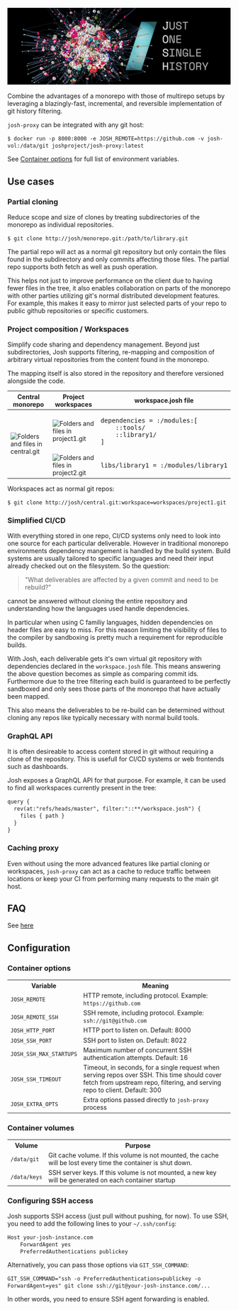![Just One Single History](/splash.png)

Combine the advantages of a monorepo with those of multirepo setups by leveraging a
blazingly-fast, incremental, and reversible implementation of git history filtering.

`josh-proxy` can be integrated with any git host:

```
$ docker run -p 8000:8000 -e JOSH_REMOTE=https://github.com -v josh-vol:/data/git joshproject/josh-proxy:latest
```

See [Container options](#container-options) for full list of environment variables.

## Use cases

### Partial cloning

Reduce scope and size of clones by treating subdirectories of the monorepo
as individual repositories.

```
$ git clone http://josh/monorepo.git:/path/to/library.git
```

The partial repo will act as a normal git repository but only contain the files
found in the subdirectory and only commits affecting those files.
The partial repo supports both fetch as well as push operation.

This helps not just to improve performance on the client due to having fewer files in
the tree,
it also enables collaboration on parts of the monorepo with other parties
utilizing git's normal distributed development features.
For example, this makes it easy to mirror just selected parts of your
repo to public github repositories or specific customers.

### Project composition / Workspaces

Simplify code sharing and dependency management. Beyond just subdirectories,
Josh supports filtering, re-mapping and composition of arbitrary virtual repositories
from the content found in the monorepo.

The mapping itself is also stored in the repository and therefore versioned alongside
the code.

<table>
    <thead>
        <tr>
            <th>Central monorepo</th>
            <th>Project workspaces</th>
            <th>workspace.josh file</th>
        </tr>
    </thead>
    <tbody>
        <tr>
            <td rowspan=2><img src="docs/src/img/central.svg?sanitize=true" alt="Folders and files in central.git" /></td>
            <td><img src="docs/src/img/project1.svg?sanitize=true" alt="Folders and files in project1.git" /></td>
            <td>
<pre>
dependencies = :/modules:[
    ::tools/
    ::library1/
]
</pre>
        </tr>
        <tr>
            <td><img src="docs/src/img/project2.svg?sanitize=true" alt="Folders and files in project2.git" /></td>
            <td>
<pre>libs/library1 = :/modules/library1</pre></td>
        </tr>
    </tbody>
</table>

Workspaces act as normal git repos:

```
$ git clone http://josh/central.git:workspace=workspaces/project1.git
```

### Simplified CI/CD

With everything stored in one repo, CI/CD systems only need to look into one source for each particular
deliverable.
However in traditional monorepo environments dependency mangement is handled by the build system.
Build systems are usually tailored to specific languages and need their input already checked
out on the filesystem.
So the question:

> "What deliverables are affected by a given commit and need to be rebuild?"

cannot be answered without cloning the entire repository and understanding how the languages
used handle dependencies.

In particular when using C familiy languages, hidden dependencies on header files are easy to miss.
For this reason limiting the visibility of files to the compiler by sandboxing is pretty much a requirement
for reproducible builds.

With Josh, each deliverable gets it's own virtual git repository with dependencies declared in the `workspace.josh`
file. This means answering the above question becomes as simple as comparing commit ids.
Furthermore due to the tree filtering each build is guaranteed to be perfectly sandboxed
and only sees those parts of the monorepo that have actually been mapped.

This also means the deliverables to be re-build can be determined without cloning any repos like
typically necessary with normal build tools.

### GraphQL API

It is often desireable to access content stored in git without requiring a clone of the repository.
This is usefull for CI/CD systems or web frontends such as dashboards.

Josh exposes a GraphQL API for that purpose. For example, it can be used to find all workspaces currently
present in the tree:

```
query {
  rev(at:"refs/heads/master", filter:"::**/workspace.josh") {
    files { path }
  }
}
```


### Caching proxy

Even without using the more advanced features like partial cloning or workspaces,
`josh-proxy` can act as a cache to reduce traffic between locations or keep your CI from
performing many requests to the main git host.

## FAQ

See [here](https://josh-project.github.io/josh/faq.html)

## Configuration

### Container options

<table>
    <tr>
        <th>
            Variable
        </th>
        <th>
            Meaning
        </th>
    </tr>
    <tr>
        <td>
            <code>JOSH_REMOTE</code>
        </td>
        <td>
            HTTP remote, including protocol.
            Example: <code>https://github.com</code>
        </td>
    </tr>
    <tr>
        <td>
            <code>JOSH_REMOTE_SSH</code>
        </td>
        <td>
            SSH remote, including protocol.
            Example: <code>ssh://git@github.com</code>
        </td>
    </tr>
    <tr>
        <td>
            <code>JOSH_HTTP_PORT</code>
        </td>
        <td>
            HTTP port to listen on.
            Default: 8000
        </td>
    </tr>
    <tr>
        <td>
            <code>JOSH_SSH_PORT</code>
        </td>
        <td>
            SSH port to listen on.
            Default: 8022
        </td>
    </tr>
    <tr>
        <td>
            <code>JOSH_SSH_MAX_STARTUPS</code>
        </td>
        <td>
            Maximum number of concurrent SSH authentication attempts. Default: 16
        </td>
    </tr>
    <tr>
        <td>
            <code>JOSH_SSH_TIMEOUT</code>
        </td>
        <td>
            Timeout, in seconds, for a single request when serving repos over SSH.
            This time should cover fetch from upstream repo, filtering, and serving
            repo to client. Default: 300
        </td>
    </tr>
    <tr>
        <td>
            <code>JOSH_EXTRA_OPTS</code>
        </td>
        <td>
            Extra options passed directly to
            <code>josh-proxy</code> process
        </td>
    </tr>
</table>

### Container volumes

<table>
    <tr>
        <th>
            Volume
        </th>
        <th>
            Purpose
        </th>
    </tr>
    <tr>
        <td>
            <code>/data/git</code>
        </td>
        <td>
            Git cache volume. If this volume is not
            mounted, the cache will be lost every time
            the container is shut down.
        </td>
    </tr>
    <tr>
        <td>
            <code>/data/keys</code>
        </td>
        <td>
            SSH server keys. If this volume is not
            mounted, a new key will be generated on
            each container startup
        </td>
    </tr>
</table>

### Configuring SSH access

Josh supports SSH access (just pull without pushing, for now).
To use SSH, you need to add the following lines to your `~/.ssh/config`:

```
Host your-josh-instance.com
    ForwardAgent yes
    PreferredAuthentications publickey
```

Alternatively, you can pass those options via `GIT_SSH_COMMAND`:

```
GIT_SSH_COMMAND="ssh -o PreferredAuthentications=publickey -o ForwardAgent=yes" git clone ssh://git@your-josh-instance.com/...
```

In other words, you need to ensure SSH agent forwarding is enabled.

